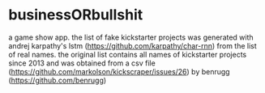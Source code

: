 # businessORbullshit
a game show app.
the list of fake kickstarter projects was generated with andrej karpathy's lstm (https://github.com/karpathy/char-rnn) from the list of real names.
the original list contains all names of kickstarter projects since 2013 and was obtained from a csv file  (https://github.com/markolson/kickscraper/issues/26) by benrugg (https://github.com/benrugg)
